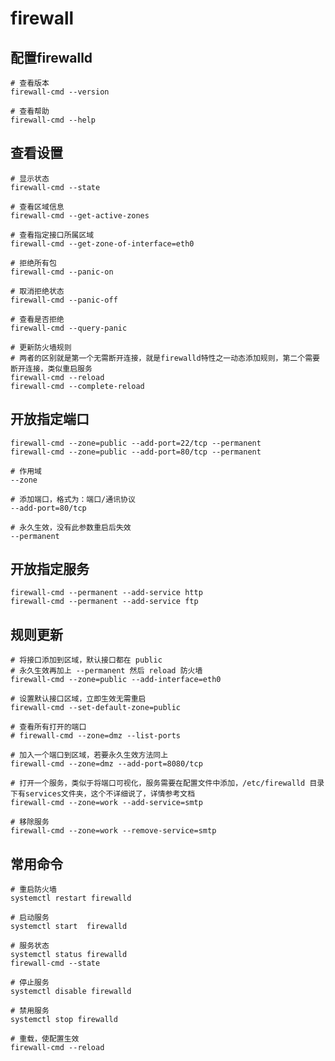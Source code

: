 # firewall

## 配置firewalld

	# 查看版本
	firewall-cmd --version

	# 查看帮助
	firewall-cmd --help

## 查看设置

	# 显示状态
	firewall-cmd --state

	# 查看区域信息
	firewall-cmd --get-active-zones

	# 查看指定接口所属区域
	firewall-cmd --get-zone-of-interface=eth0

	# 拒绝所有包
	firewall-cmd --panic-on

	# 取消拒绝状态
	firewall-cmd --panic-off

	# 查看是否拒绝
	firewall-cmd --query-panic
	 
	# 更新防火墙规则
	# 两者的区别就是第一个无需断开连接，就是firewalld特性之一动态添加规则，第二个需要断开连接，类似重启服务
	firewall-cmd --reload
	firewall-cmd --complete-reload

## 开放指定端口

	firewall-cmd --zone=public --add-port=22/tcp --permanent
	firewall-cmd --zone=public --add-port=80/tcp --permanent
	
	# 作用域
	--zone

	# 添加端口，格式为：端口/通讯协议
	--add-port=80/tcp

	# 永久生效，没有此参数重启后失效
	--permanent   

## 开放指定服务
	firewall-cmd --permanent --add-service http
	firewall-cmd --permanent --add-service ftp
	 
## 规则更新

	# 将接口添加到区域，默认接口都在 public
	# 永久生效再加上 --permanent 然后 reload 防火墙
	firewall-cmd --zone=public --add-interface=eth0
	 
	# 设置默认接口区域，立即生效无需重启
	firewall-cmd --set-default-zone=public
	
	# 查看所有打开的端口
	# firewall-cmd --zone=dmz --list-ports

	# 加入一个端口到区域，若要永久生效方法同上
	firewall-cmd --zone=dmz --add-port=8080/tcp
	 
	# 打开一个服务，类似于将端口可视化，服务需要在配置文件中添加，/etc/firewalld 目录下有services文件夹，这个不详细说了，详情参考文档
	firewall-cmd --zone=work --add-service=smtp
	 
	# 移除服务
	firewall-cmd --zone=work --remove-service=smtp

## 常用命令
	
	# 重启防火墙
	systemctl restart firewalld

	# 启动服务
	systemctl start  firewalld

	# 服务状态
	systemctl status firewalld
	firewall-cmd --state

	# 停止服务
	systemctl disable firewalld

	# 禁用服务
	systemctl stop firewalld

	# 重载，使配置生效
	firewall-cmd --reload

